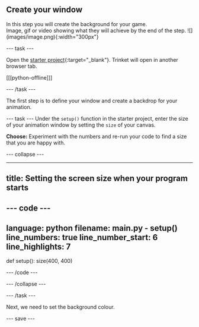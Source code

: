 ## Create your window

<div style="display: flex; flex-wrap: wrap">
<div style="flex-basis: 200px; flex-grow: 1; margin-right: 15px;">
In this step you will create the background for your game.
</div>
<div>
Image, gif or video showing what they will achieve by the end of the step. ![](images/image.png){:width="300px"}
</div>
</div>

--- task ---

Open the [starter project](https://trinket.io/python/ea490530aa){:target="_blank"}. Trinket will open in another browser tab.

[[[python-offline]]]

--- /task ---

The first step is to define your window and create a backdrop for your animation. 

--- task ---
Under the ```setup()``` function in the starter project, enter the size of your animation window by setting the `size` of your canvas.

**Choose:** Experiment with the numbers and re-run your code to find a size that you are happy with.

--- collapse ---

---
title: Setting the screen size when your program starts
---

--- code ---
---
language: python
filename: main.py - setup()
line_numbers: true
line_number_start: 6
line_highlights: 7
---
def setup():
    size(400, 400)


--- /code ---

--- /collapse ---

--- /task ---

Next, we need to set the background colour. 

--- save ---
